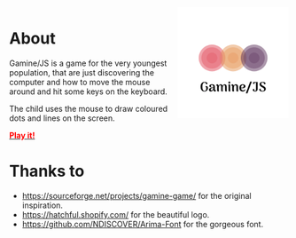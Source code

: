<img src="images/logo_transparent.png" style="float: right; width: 200px" />

# About
Gamine/JS is a game for the very youngest population, that are just discovering
the computer and how to move the mouse around and hit some keys on the keyboard.

The child uses the mouse to draw coloured dots and lines on the screen.

[<b style="color:red">Play it!</b>](https://vvalchev.github.io/gamine-js/)

# Thanks to
* https://sourceforge.net/projects/gamine-game/ for the original inspiration.
* https://hatchful.shopify.com/ for the beautiful logo.
* https://github.com/NDISCOVER/Arima-Font for the gorgeous font.

